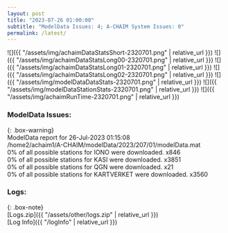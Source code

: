```yaml
---
layout: post
title: "2023-07-26 01:00:00"
subtitle: "ModelData Issues: 4; A-CHAIM System Issues: 0"
permalink: /latest/
---
```


![]({{ "/assets/img/achaimDataStatsShort-2320701.png" | relative_url }})
![]({{ "/assets/img/achaimDataStatsLong00-2320701.png" | relative_url }})
![]({{ "/assets/img/achaimDataStatsLong01-2320701.png" | relative_url }})
![]({{ "/assets/img/achaimDataStatsLong02-2320701.png" | relative_url }})
![]({{ "/assets/img/modelDataDataStats-2320701.png" | relative_url }})
![]({{ "/assets/img/modelDataStationStats-2320701.png" | relative_url }})
![]({{ "/assets/img/achaimRunTime-2320701.png" | relative_url }})


### ModelData Issues:  
  
{: .box-warning}  
 ModelData report for 26-Jul-2023 01:15:08   
 /home2/achaim1/A-CHAIM/modelData/2023/207/01/modelData.mat   
 0% of all possible stations for IONO were downloaded. x846   
 0% of all possible stations for KASI were downloaded. x3851   
 0% of all possible stations for QGN were downloaded. x21   
 0% of all possible stations for KARTVERKET were downloaded. x3560   
  


### Logs:  
  
{: .box-note}  
[Logs.zip]({{ "/assets/other/logs.zip" | relative_url }})  
[Log Info]({{ "/logInfo" | relative_url }})  
